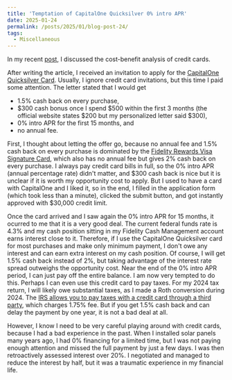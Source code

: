 ```yaml
---
title: 'Temptation of CapitalOne Quicksilver 0% intro APR'
date: 2025-01-24
permalink: /posts/2025/01/blog-post-24/
tags:
  - Miscellaneous
---
```


In my recent [post](https://alexisakira.github.io/posts/2024/12/blog-post-25/), I discussed the cost-benefit analysis of credit cards.

After writing the article, I received an invitation to apply for the [CapitalOne Quicksilver Card](https://www.capitalone.com/credit-cards/quicksilver/). Usually, I ignore credit card invitations, but this time I paid some attention. The letter stated that I would get

- 1.5% cash back on every purchase,
- $300 cash bonus once I spend $500 within the first 3 months (the official website states $200 but my personalized letter said $300),
- 0% intro APR for the first 15 months, and
- no annual fee.

First, I thought about letting the offer go, because no annual fee and 1.5% cash back on every purchase is dominated by the [Fidelity Rewards Visa Signature Card](https://www.fidelity.com/spend-save/visa-signature-card), which also has no annual fee but gives 2% cash back on every purchase. I always pay credit card bills in full, so the 0% intro APR (annual percentage rate) didn't matter, and $300 cash back is nice but it is unclear if it is worth my opportunity cost to apply. But I used to have a card with CapitalOne and I liked it, so in the end, I filled in the application form (which took less than a minute), clicked the submit button, and got instantly approved with $30,000 credit limit.

Once the card arrived and I saw again the 0% intro APR for 15 months, it ocurred to me that it is a very good deal. The current federal funds rate is 4.3% and my cash position sitting in my Fidelity Cash Management account earns interest close to it. Therefore, if I use the CapitalOne Quicksilver card for most purchases and make only minimum payment, I don't owe any interest and can earn extra interest on my cash position. Of course, I will get 1.5% cash back instead of 2%, but taking advantage of the interest rate spread outweighs the opportunity cost. Near the end of the 0% intro APR period, I can just pay off the entire balance. I am now very tempted to do this. Perhaps I can even use this credit card to pay taxes. For my 2024 tax return, I will likely owe substantial taxes, as I made a Roth conversion during 2024. The [IRS allows you to pay taxes with a credit card through a third party](https://www.irs.gov/payments/pay-your-taxes-by-debit-or-credit-card), which charges 1.75% fee. But if you get 1.5% cash back and can delay the payment by one year, it is not a bad deal at all.

However, I know I need to be very careful playing around with credit cards, because I had a bad experience in the past. When I installed solar panels many years ago, I had 0% financing for a limited time, but I was not paying enough attention and missed the full payment by just a few days. I was then retroactively assessed interest over 20%. I negotiated and managed to reduce the interest by half, but it was a traumatic experience in my financial life.